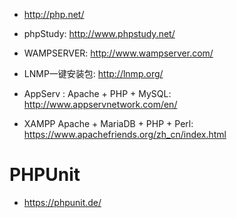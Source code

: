 * http://php.net/


* phpStudy: http://www.phpstudy.net/
* WAMPSERVER: http://www.wampserver.com/
* LNMP一键安装包: http://lnmp.org/
* AppServ : Apache + PHP + MySQL: http://www.appservnetwork.com/en/
* XAMPP Apache + MariaDB + PHP + Perl: https://www.apachefriends.org/zh_cn/index.html


# PHPUnit

* https://phpunit.de/
